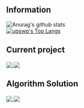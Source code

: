<h2>Information</h2>

<!--
**upswp/upswp** is a ✨ _special_ ✨ repository because its `README.md` (this file) appears on your GitHub profile.

Here are some ideas to get you started:

- 🔭 I’m currently working on ...
- 🌱 I’m currently learning ...
- 👯 I’m looking to collaborate on ...
- 🤔 I’m looking for help with ...
- 💬 Ask me about ...
- 📫 How to reach me: ...
- 😄 Pronouns: ...
- ⚡ Fun fact: ...
-->
![Anurag's github stats](https://github-readme-stats.vercel.app/api?username=upswp&show_icons=true&theme=radical)
<br>
[![upswp's Top Langs](https://github-readme-stats.vercel.app/api/top-langs/?username=upswp&layout=compact&theme=radical)](https://github.com/anuraghazra/github-readme-stats)
<h2>Current project</h2>
<a href="https://github.com/upswp/SOLAFY">
  <img align="center" src="https://github-readme-stats.vercel.app/api/pin/?username=upswp&repo=-Project-HelloProblem" />
</a>
<a href="https://github.com/upswp/SSAFY_HappyHouse_FinalPJT">
  <img align="center" src="https://github-readme-stats.vercel.app/api/pin/?username=upswp&repo=SSAFY_HappyHouse_FinalPJT" />
</a>
<h2>Algorithm Solution</h2>
<a href="https://github.com/upswp/Algorithm">
  <img align="center" src="https://github-readme-stats.vercel.app/api/pin/?username=upswp&repo=Algorithm" />
</a>
<a href="https://github.com/upswp/reviewAlgorithm">
  <img align="center" src="https://github-readme-stats.vercel.app/api/pin/?username=upswp&repo=reviewAlgorithm" />
</a>
